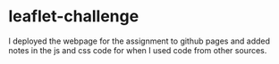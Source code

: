 # leaflet-challenge
I deployed the webpage for the assignment to github pages and added notes in the js and css code for when I used code from other sources.
